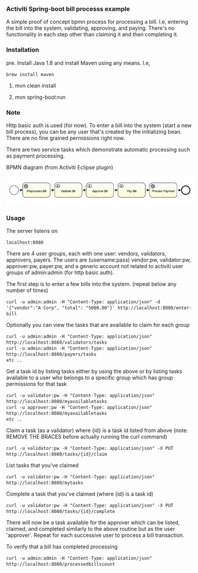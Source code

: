 ### Activiti Spring-boot bill processs example

A simple proof of concept bpmn process for processing a bill. I.e, entering the bill into the system, validating, approving, and paying. There's no functionality in each step other than claiming it and then completing it.


### Installation

pre. Install Java 1.8 and install Maven using any means. I.e,

    brew install maven

1. mvn clean install

2. mvn spring-boot:run


### Note

Http basic auth is used (for now). To enter a bill into the system (start a new bill process), you can be any user that's created by the initializing bean. There are no fine grained permissions right now.

There are two service tasks which demonstrate automatic processing such as payment processing.

BPMN diagram (from Activiti Eclipse plugin)

![BPMN Diagram](billProcDiagram.png?raw=true "BPMN Diagram") 


### Usage

The server listens on

    localhost:8080

There are 4 user groups, each with one user: vendors, validators, approvers, payers. The users are (username:pass) vendor:pw, validator:pw, approver:pw, payer:pw, and a generic account not related to activiti user groups of admin:admin (for http basic auth).

The first step is to enter a few bills into the system. (repeat below any number of times)
    
    curl -u admin:admin -H "Content-Type: application/json" -d '{"vendor":"A Corp", "total": "5000.00"}' http://localhost:8080/enter-bill

Optionally you can view the tasks that are available to claim for each group

    curl -u admin:admin -H "Content-Type: application/json" http://localhost:8080/validators/tasks
    curl -u admin:admin -H "Content-Type: application/json" http://localhost:8080/payers/tasks
    etc ..

Get a task id by listing tasks either by using the above or by listing tasks available to a user who belongs to a specific group which has group permissions for that task

    curl -u validator:pw -H "Content-Type: application/json" http://localhost:8080/myavailabletasks
    curl -u approver:pw -H "Content-Type: application/json" http://localhost:8080/myavailabletasks
    etc ..

Claim a task (as a validator) where {id} is a task id listed from above (note: REMOVE THE BRACES before actually running the curl command)

    curl -u validator:pw -H "Content-Type: application/json" -X PUT http://localhost:8080/tasks/{id}/claim

List tasks that you've claimed

    curl -u validator:pw -H "Content-Type: application/json" http://localhost:8080/mytasks

Complete a task that you've claimed (where {id} is a task id)

    curl -u validator:pw -H "Content-Type: application/json" -X PUT http://localhost:8080/tasks/{id}/complete

There will now be a task available for the approver which can be listed, claimed, and completed similarly to the above routine but as the user 'approver'. Repeat for each successive user to process a bill transaction.

To verify that a bill has completed processing

    curl -u admin:admin -H "Content-Type: application/json" http://localhost:8080/processedbillscount